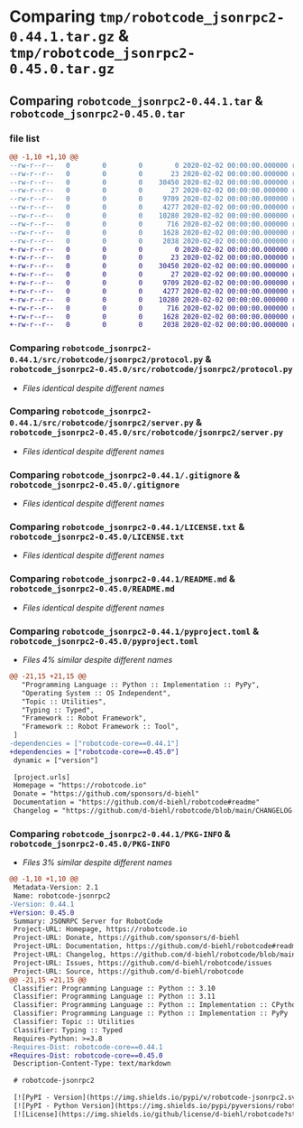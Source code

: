 # Comparing `tmp/robotcode_jsonrpc2-0.44.1.tar.gz` & `tmp/robotcode_jsonrpc2-0.45.0.tar.gz`

## Comparing `robotcode_jsonrpc2-0.44.1.tar` & `robotcode_jsonrpc2-0.45.0.tar`

### file list

```diff
@@ -1,10 +1,10 @@
--rw-r--r--   0        0        0        0 2020-02-02 00:00:00.000000 robotcode_jsonrpc2-0.44.1/src/robotcode/jsonrpc2/__init__.py
--rw-r--r--   0        0        0       23 2020-02-02 00:00:00.000000 robotcode_jsonrpc2-0.44.1/src/robotcode/jsonrpc2/__version__.py
--rw-r--r--   0        0        0    30450 2020-02-02 00:00:00.000000 robotcode_jsonrpc2-0.44.1/src/robotcode/jsonrpc2/protocol.py
--rw-r--r--   0        0        0       27 2020-02-02 00:00:00.000000 robotcode_jsonrpc2-0.44.1/src/robotcode/jsonrpc2/py.typed
--rw-r--r--   0        0        0     9709 2020-02-02 00:00:00.000000 robotcode_jsonrpc2-0.44.1/src/robotcode/jsonrpc2/server.py
--rw-r--r--   0        0        0     4277 2020-02-02 00:00:00.000000 robotcode_jsonrpc2-0.44.1/.gitignore
--rw-r--r--   0        0        0    10280 2020-02-02 00:00:00.000000 robotcode_jsonrpc2-0.44.1/LICENSE.txt
--rw-r--r--   0        0        0      716 2020-02-02 00:00:00.000000 robotcode_jsonrpc2-0.44.1/README.md
--rw-r--r--   0        0        0     1628 2020-02-02 00:00:00.000000 robotcode_jsonrpc2-0.44.1/pyproject.toml
--rw-r--r--   0        0        0     2038 2020-02-02 00:00:00.000000 robotcode_jsonrpc2-0.44.1/PKG-INFO
+-rw-r--r--   0        0        0        0 2020-02-02 00:00:00.000000 robotcode_jsonrpc2-0.45.0/src/robotcode/jsonrpc2/__init__.py
+-rw-r--r--   0        0        0       23 2020-02-02 00:00:00.000000 robotcode_jsonrpc2-0.45.0/src/robotcode/jsonrpc2/__version__.py
+-rw-r--r--   0        0        0    30450 2020-02-02 00:00:00.000000 robotcode_jsonrpc2-0.45.0/src/robotcode/jsonrpc2/protocol.py
+-rw-r--r--   0        0        0       27 2020-02-02 00:00:00.000000 robotcode_jsonrpc2-0.45.0/src/robotcode/jsonrpc2/py.typed
+-rw-r--r--   0        0        0     9709 2020-02-02 00:00:00.000000 robotcode_jsonrpc2-0.45.0/src/robotcode/jsonrpc2/server.py
+-rw-r--r--   0        0        0     4277 2020-02-02 00:00:00.000000 robotcode_jsonrpc2-0.45.0/.gitignore
+-rw-r--r--   0        0        0    10280 2020-02-02 00:00:00.000000 robotcode_jsonrpc2-0.45.0/LICENSE.txt
+-rw-r--r--   0        0        0      716 2020-02-02 00:00:00.000000 robotcode_jsonrpc2-0.45.0/README.md
+-rw-r--r--   0        0        0     1628 2020-02-02 00:00:00.000000 robotcode_jsonrpc2-0.45.0/pyproject.toml
+-rw-r--r--   0        0        0     2038 2020-02-02 00:00:00.000000 robotcode_jsonrpc2-0.45.0/PKG-INFO
```

### Comparing `robotcode_jsonrpc2-0.44.1/src/robotcode/jsonrpc2/protocol.py` & `robotcode_jsonrpc2-0.45.0/src/robotcode/jsonrpc2/protocol.py`

 * *Files identical despite different names*

### Comparing `robotcode_jsonrpc2-0.44.1/src/robotcode/jsonrpc2/server.py` & `robotcode_jsonrpc2-0.45.0/src/robotcode/jsonrpc2/server.py`

 * *Files identical despite different names*

### Comparing `robotcode_jsonrpc2-0.44.1/.gitignore` & `robotcode_jsonrpc2-0.45.0/.gitignore`

 * *Files identical despite different names*

### Comparing `robotcode_jsonrpc2-0.44.1/LICENSE.txt` & `robotcode_jsonrpc2-0.45.0/LICENSE.txt`

 * *Files identical despite different names*

### Comparing `robotcode_jsonrpc2-0.44.1/README.md` & `robotcode_jsonrpc2-0.45.0/README.md`

 * *Files identical despite different names*

### Comparing `robotcode_jsonrpc2-0.44.1/pyproject.toml` & `robotcode_jsonrpc2-0.45.0/pyproject.toml`

 * *Files 4% similar despite different names*

```diff
@@ -21,15 +21,15 @@
   "Programming Language :: Python :: Implementation :: PyPy",
   "Operating System :: OS Independent",
   "Topic :: Utilities",
   "Typing :: Typed",
   "Framework :: Robot Framework",
   "Framework :: Robot Framework :: Tool",
 ]
-dependencies = ["robotcode-core==0.44.1"]
+dependencies = ["robotcode-core==0.45.0"]
 dynamic = ["version"]
 
 [project.urls]
 Homepage = "https://robotcode.io"
 Donate = "https://github.com/sponsors/d-biehl"
 Documentation = "https://github.com/d-biehl/robotcode#readme"
 Changelog = "https://github.com/d-biehl/robotcode/blob/main/CHANGELOG.md"
```

### Comparing `robotcode_jsonrpc2-0.44.1/PKG-INFO` & `robotcode_jsonrpc2-0.45.0/PKG-INFO`

 * *Files 3% similar despite different names*

```diff
@@ -1,10 +1,10 @@
 Metadata-Version: 2.1
 Name: robotcode-jsonrpc2
-Version: 0.44.1
+Version: 0.45.0
 Summary: JSONRPC Server for RobotCode
 Project-URL: Homepage, https://robotcode.io
 Project-URL: Donate, https://github.com/sponsors/d-biehl
 Project-URL: Documentation, https://github.com/d-biehl/robotcode#readme
 Project-URL: Changelog, https://github.com/d-biehl/robotcode/blob/main/CHANGELOG.md
 Project-URL: Issues, https://github.com/d-biehl/robotcode/issues
 Project-URL: Source, https://github.com/d-biehl/robotcode
@@ -21,15 +21,15 @@
 Classifier: Programming Language :: Python :: 3.10
 Classifier: Programming Language :: Python :: 3.11
 Classifier: Programming Language :: Python :: Implementation :: CPython
 Classifier: Programming Language :: Python :: Implementation :: PyPy
 Classifier: Topic :: Utilities
 Classifier: Typing :: Typed
 Requires-Python: >=3.8
-Requires-Dist: robotcode-core==0.44.1
+Requires-Dist: robotcode-core==0.45.0
 Description-Content-Type: text/markdown
 
 # robotcode-jsonrpc2
 
 [![PyPI - Version](https://img.shields.io/pypi/v/robotcode-jsonrpc2.svg)](https://pypi.org/project/robotcode-jsonrpc2)
 [![PyPI - Python Version](https://img.shields.io/pypi/pyversions/robotcode-jsonrpc2.svg)](https://pypi.org/project/robotcode-jsonrpc2)
 [![License](https://img.shields.io/github/license/d-biehl/robotcode?style=flat&logo=apache)](https://github.com/d-biehl/robotcode/blob/master/LICENSE.txt)
```

